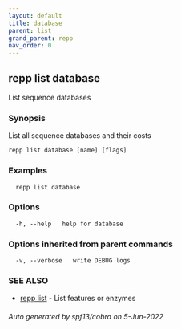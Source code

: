 ```yaml
---
layout: default
title: database
parent: list
grand_parent: repp
nav_order: 0
---
```

## repp list database

List sequence databases

### Synopsis

List all sequence databases and their costs

```
repp list database [name] [flags]
```

### Examples

```
  repp list database
```

### Options

```
  -h, --help   help for database
```

### Options inherited from parent commands

```
  -v, --verbose   write DEBUG logs
```

### SEE ALSO

* [repp list](repp_list)	 - List features or enzymes

###### Auto generated by spf13/cobra on 5-Jun-2022
